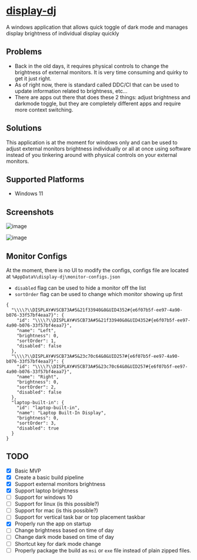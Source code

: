 # [display-dj](https://synle.github.io/display-dj/)

A windows application that allows quick toggle of dark mode and manages display brightness of individual display quickly

## Problems

- Back in the old days, it requires physical controls to change the brightness of external monitors. It is very time consuming and quirky to get it just right.
- As of right now, there is standard called DDC/CI that can be used to update information related to brightness, etc...
- There are apps out there that does these 2 things: adjust brightness and darkmode toggle, but they are completely different apps and require more context switching.

## Solutions

This application is at the moment for windows only and can be used to adjust external monitors brightness individually or all at once using software instead of you tinkering around with physical controls on your external monitors.

## Supported Platforms

- Windows 11

## Screenshots

![image](https://user-images.githubusercontent.com/3792401/158890109-50c68910-dd79-45f4-8da8-b41346219fc4.png)

![image](https://user-images.githubusercontent.com/3792401/158890188-6074254d-87df-4d74-92be-7ad8f825e25e.png)


## Monitor Configs

At the moment, there is no UI to modify the configs, configs file are located at `%AppData%\display-dj\monitor-configs.json`

- `disabled` flag can be used to hide a monitor off the list
- `sortOrder` flag can be used to change which monitor showing up first

```
{
  "\\\\?\\DISPLAY#VSCB73A#5&21f33940&0&UID4352#{e6f07b5f-ee97-4a90-b076-33f57bf4eaa7}": {
    "id": "\\\\?\\DISPLAY#VSCB73A#5&21f33940&0&UID4352#{e6f07b5f-ee97-4a90-b076-33f57bf4eaa7}",
    "name": "Left",
    "brightness": 0,
    "sortOrder": 1,
    "disabled": false
  },
  "\\\\?\\DISPLAY#VSCB73A#5&23c70c64&0&UID257#{e6f07b5f-ee97-4a90-b076-33f57bf4eaa7}": {
    "id": "\\\\?\\DISPLAY#VSCB73A#5&23c70c64&0&UID257#{e6f07b5f-ee97-4a90-b076-33f57bf4eaa7}",
    "name": "Right",
    "brightness": 0,
    "sortOrder": 2,
    "disabled": false
  },
  "laptop-built-in": {
    "id": "laptop-built-in",
    "name": "Laptop Built-In Display",
    "brightness": 0,
    "sortOrder": 3,
    "disabled": true
  }
}
```

## TODO

- [x] Basic MVP
- [x] Create a basic build pipeline
- [x] Support external monitors brightness
- [x] Support laptop brightness
- [ ] Support for windows 10
- [ ] Support for linux (is this possible?)
- [ ] Support for mac (is this possible?)
- [ ] Support for vertical task bar or top placement taskbar
- [x] Properly run the app on startup
- [ ] Change brightness based on time of day
- [ ] Change dark mode based on time of day
- [ ] Shortcut key for dark mode change
- [ ] Properly package the build as `msi` or `exe` file instead of plain zipped files.

